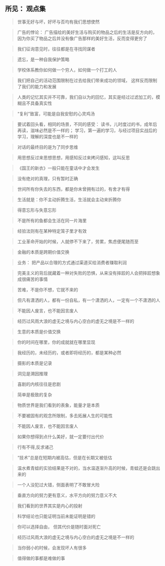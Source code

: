 ## 所见： 观点集

> 世事无好与坏，好坏与否均有我们思想使然

> 广告的悖论： 广告描绘的美好生活与购买的物品之后的生活是反方向的，因为你买了物品之后并没有像广告那样的美好生活，反而变得更穷了

> 我们征询意见时，往往都是在寻找同谋者

> 遗忘，是一种自我保护策略

> 学校体系教你如何做一个穷人，如何做一个打工的人

> 我们把自己的活动范围限制在过去给我们带来成功的领域， 这样反而限制了我们的能力和发展

> 人类的记忆其实并不可靠，我们自以为的回忆，其实是经过过滤加工的，模糊且不具备真实性

> “复利”致富，可能是自我安慰的心灵鸡汤

> 要试着回头看，相同的场景，不同的感受： 读书，儿时度过的书，成年后再读，滋味必然是不一样的； 学习，第一遍的学习，与经过项目实战后的学习，理解的深度也是不一样的

> 对话的最终目的是为了同步思维

> 用思想反过来思想思想，用感知反过来拷问感知，这叫反思

> 《国王的新衣》一般只能在童话中才会发生

> 没有绝对的真理，只有暂时正确

> 世间所有你失去的东西，都是你未曾拥有过的，有舍才有得

> 生活就是：你不主动折腾生活，生活就会主动来折腾你

> 得意忘形与失意忘形

> 不是所有的鱼都会生活在同一片海里

> 经验法则有在某种特定笼子里才有效

> 工业革命开始的时候，人就停不下来了，劳累，焦虑便尾随而至

> 金融的本质是跨期价值交换

> 业务： 把产品以合理的方式通过渠道买给消费者赚取利润

> 完美主义的背后就藏着一种对失败的恐惧，从来没有摔跤的人会把摔跤想象成很痛苦的事情

> 苦难，不是你不想，它就不来的

> 但凡有潇洒的人，都有一份自私，有一个潇洒的人，一定有一个不潇洒的人

> 不能因人废言，也不能因言废人

> 经历过风雨大浪的虚无之境与内心空白的虚无之境是不一样的

> 生意的本质是价值交换

> 你的时间在哪里，你的成就就在哪里显现

> 我经历的，未经历的，或者即将经历的，都是某种必然

> 摄影的本质是记录

> 洞见是溯因推理

> 喜剧的内核往往是悲剧

> 简单是极致的复杂

> 物质世界是我们看到的表象，能量才是本质

> 不要被固有的观念所限制，多去拓展人生的可能性

> 不能因人废言，也不能因言废人

> 如果你想得到点什么美好，就一定要付出代价

> 行有不得,反求诸己

> “技术”总是在短期内被高估，但是在长期又被低估

> 温水煮青蛙的实验结果是不对的，当水温逐渐升高的时候，青蛙还是会跳出来的

> 一个人没犯过大错，侧面表明了不敢冒大险

> 垂直方向的努力更有意义，水平方向的努力意义不大

> 我们看到的世界其实是内心的投射

> 科学结论也只能证明当前未能证明是错的

> 你可以选择自由， 但其代价是随时面对死亡

> 经历过风雨大浪的虚无之境与内心空白的虚无之境是不一样的

> 当你弱小的时候，会发现坏人有很多

> 值得做的事都是难做的事